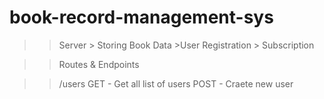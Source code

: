 # book-record-management-sys

>>Server
    > Storing Book Data
    >User Registration
    > Subscription

>>Routes & Endpoints

>> /users
  >GET - Get all list of users
  >POST - Craete new user

  